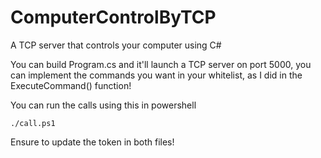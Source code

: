 # ComputerControlByTCP
A TCP server that controls your computer using C#

You can build Program.cs and it'll launch a TCP server on port 5000, you can implement the commands you want in your whitelist, as I did in the ExecuteCommand() function!

You can run the calls using this in powershell
```
./call.ps1
```

Ensure to update the token in both files!
